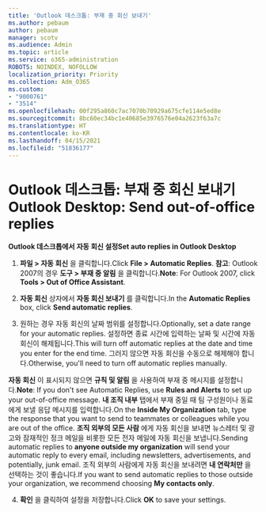 ```yaml
---
title: 'Outlook 데스크톱: 부재 중 회신 보내기'
ms.author: pebaum
author: pebaum
manager: scotv
ms.audience: Admin
ms.topic: article
ms.service: o365-administration
ROBOTS: NOINDEX, NOFOLLOW
localization_priority: Priority
ms.collection: Adm_O365
ms.custom:
- "9000761"
- "3514"
ms.openlocfilehash: 00f295a860c7ac7070b70929a675cfe114e5ed8e
ms.sourcegitcommit: 8bc60ec34bc1e40685e3976576e04a2623f63a7c
ms.translationtype: HT
ms.contentlocale: ko-KR
ms.lasthandoff: 04/15/2021
ms.locfileid: "51836177"
---
```

# <a name="outlook-desktop-send-out-of-office-replies"></a><span data-ttu-id="baffe-102">Outlook 데스크톱: 부재 중 회신 보내기</span><span class="sxs-lookup"><span data-stu-id="baffe-102">Outlook Desktop: Send out-of-office replies</span></span>

<span data-ttu-id="baffe-103">**Outlook 데스크톱에서 자동 회신 설정**</span><span class="sxs-lookup"><span data-stu-id="baffe-103">**Set auto replies in Outlook Desktop**</span></span>

1. <span data-ttu-id="baffe-104">**파일 > 자동 회신** 을 클릭합니다.</span><span class="sxs-lookup"><span data-stu-id="baffe-104">Click **File > Automatic Replies**.</span></span> <span data-ttu-id="baffe-105">**참고**: Outlook 2007의 경우 **도구 > 부재 중 알림** 을 클릭합니다.</span><span class="sxs-lookup"><span data-stu-id="baffe-105">**Note**: For Outlook 2007, click **Tools > Out of Office Assistant**.</span></span>

2. <span data-ttu-id="baffe-106">**자동 회신** 상자에서 **자동 회신 보내기** 를 클릭합니다.</span><span class="sxs-lookup"><span data-stu-id="baffe-106">In the **Automatic Replies** box, click **Send automatic replies**.</span></span>

3. <span data-ttu-id="baffe-107">원하는 경우 자동 회신의 날짜 범위를 설정합니다.</span><span class="sxs-lookup"><span data-stu-id="baffe-107">Optionally, set a date range for your automatic replies.</span></span> <span data-ttu-id="baffe-108">설정하면 종료 시간에 입력하는 날짜 및 시간에 자동 회신이 해제됩니다.</span><span class="sxs-lookup"><span data-stu-id="baffe-108">This will turn off automatic replies at the date and time you enter for the end time.</span></span> <span data-ttu-id="baffe-109">그러지 않으면 자동 회신을 수동으로 해제해야 합니다.</span><span class="sxs-lookup"><span data-stu-id="baffe-109">Otherwise, you'll need to turn off automatic replies manually.</span></span>

<span data-ttu-id="baffe-110">**자동 회신** 이 표시되지 않으면 **규칙 및 알림** 을 사용하여 부재 중 메시지를 설정합니다.</span><span class="sxs-lookup"><span data-stu-id="baffe-110">**Note**: If you don't see Automatic Replies, use **Rules and Alerts** to set up your out-of-office message.</span></span> <span data-ttu-id="baffe-111">**내 조직 내부** 탭에서 부재 중일 때 팀 구성원이나 동료에게 보낼 응답 메시지를 입력합니다.</span><span class="sxs-lookup"><span data-stu-id="baffe-111">On the **Inside My Organization** tab, type the response that you want to send to teammates or colleagues while you are out of the office.</span></span> <span data-ttu-id="baffe-112">**조직 외부의 모든 사람** 에게 자동 회신을 보내면 뉴스레터 및 광고와 잠재적인 정크 메일을 비롯한 모든 전자 메일에 자동 회신을 보냅니다.</span><span class="sxs-lookup"><span data-stu-id="baffe-112">Sending automatic replies to **anyone outside my organization** will send your automatic reply to every email, including newsletters, advertisements, and potentially, junk email.</span></span> <span data-ttu-id="baffe-113">조직 외부의 사람에게 자동 회신을 보내려면 **내 연락처만** 을 선택하는 것이 좋습니다.</span><span class="sxs-lookup"><span data-stu-id="baffe-113">If you want to send automatic replies to those outside your organization, we recommend choosing **My contacts only**.</span></span>

4. <span data-ttu-id="baffe-114">**확인** 을 클릭하여 설정을 저장합니다.</span><span class="sxs-lookup"><span data-stu-id="baffe-114">Click **OK** to save your settings.</span></span>
